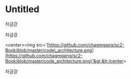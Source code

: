 # Untitled

차금강

차금강

&lt;center&gt;&lt;img src='[https://github.com/chagmgang/sc2-Book/blob/master/code\_architecture.png](https://github.com/chagmgang/sc2-Book/blob/master/code_architecture.png)'&gt;&lt;/center&gt;

차금강


